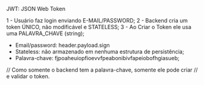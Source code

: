 JWT: JSON Web Token

1 - Usuário faz login enviando E-MAIL/PASSWORD;
2 - Backend cria um token ÚNICO, não modificável e STATELESS;
3 - Ao Criar o Token ele usa uma PALAVRA_CHAVE (string);

- Email/password: header.payload.sign
- Stateless: não armazenado em nenhuma estrutura de persistência;
- Palavra-chave: fjpoaheuiopfioevvfpeabonibivfapeiobofhgiasueb;

// Como somente o backend tem a palavra-chave, somente ele pode criar
// e validar o token.

